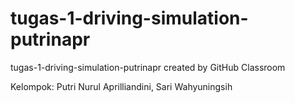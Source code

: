 # tugas-1-driving-simulation-putrinapr
tugas-1-driving-simulation-putrinapr created by GitHub Classroom

Kelompok: Putri Nurul Aprilliandini, Sari Wahyuningsih
